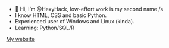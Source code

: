 - 👋 Hi, I’m @HexyHack, low-effort work is my second name /s
- I know HTML, CSS and basic Python.
- Experienced user of Windows and Linux (kinda).
- Learning: Python/SQL/R

<a href="https://hexyhack.github.io/">My website</a> 

<!---
HexyHack/HexyHack is a ✨ special ✨ repository because its `README.md` (this file) appears on your GitHub profile.
You can click the Preview link to take a look at your changes.
--->
